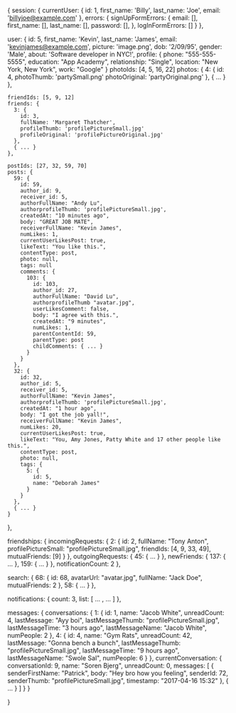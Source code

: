 {
  session: {
    currentUser: {
      id: 1,
      first_name: 'Billy',
      last_name: 'Joe',
      email: 'billyjoe@example.com'
    },
    errors: {
      signUpFormErrors: {
        email: [],
        first_name: [],
        last_name: [],
        password: [],
      },
      logInFormErrors: []
    }
  },

  user: {
    id: 5,
    first_name: 'Kevin',
    last_name: 'James',
    email: 'kevinjames@example.com',
    picture: 'image.png',
    dob: '2/09/95',
    gender: 'Male',
    about: 'Software developer in NYC!',
    profile: {
      phone: "555-555-5555",
      education: "App Academy",
      relationship: "Single",
      location: "New York, New York",
      work: "Google"
    }
    photoIds: [4, 5, 16, 22]
    photos: {
      4: {
        id: 4,
        photoThumb: 'partySmall.png'
        photoOriginal: 'partyOriginal.png'
      },
      { ... }
    },

    friendIds: [5, 9, 12]
    friends: {
      3: {
        id: 3,
        fullName: 'Margaret Thatcher',
        profileThumb: 'profilePictureSmall.jpg'
        profileOriginal: 'profilePictureOriginal.jpg'
      },
      { ... }
    },

    postIds: [27, 32, 59, 70]
    posts: {
      59: {
        id: 59,
        author_id: 9,
        receiver_id: 5,
        authorFullName: "Andy Lu",
        authorprofileThumb: 'profilePictureSmall.jpg',
        createdAt: "10 minutes ago",
        body: "GREAT JOB MATE",
        receiverFullName: "Kevin James",
        numLikes: 1,
        currentUserLikesPost: true,
        likeText: "You like this.",
        contentType: post,
        photo: null,
        tags: null
        comments: {
          103: {
            id: 103,
            author_id: 27,
            authorFullName: "David Lu",
            authorprofileThumb "avatar.jpg",
            userLikesComment: false,
            body: "I agree with this.",
            createdAt: "9 minutes",
            numLikes: 1,
            parentContentId: 59,
            parentType: post
            childComments: { ... }
          }
        }
      },
      32: {
        id: 32,
        author_id: 5,
        receiver_id: 5,
        authorFullName: "Kevin James",
        authorprofileThumb: 'profilePictureSmall.jpg',
        createdAt: "1 hour ago",
        body: "I got the job yall!",
        receiverFullName: "Kevin James",
        numLikes: 20,
        currentUserLikesPost: true,
        likeText: "You, Amy Jones, Patty White and 17 other people like this.",
        contentType: post,
        photo: null,
        tags: {
          5: {
            id: 5,
            name: "Deborah James"
          }
        }
      },
      { ... }
    }
  },


  friendships: {
    incomingRequests: {
      2: {
        id: 2,
        fullName: "Tony Anton",
        profilePictureSmall: "profilePictureSmall.jpg",
        friendIds: [4, 9, 33, 49],
        mutualFriends: [9]
      }
    },
    outgoingRequests: {
      45: { ... }
    },
    newFriends: {
      137: { ... },
      159: { ... }
    },
    notificationCount: 2
  },

  search: {
    68: {
      id: 68,
      avatarUrl: "avatar.jpg",
      fullName: "Jack Doe",
      mutualFriends: 2
    },
    58: { ... }
  },

  notifications: {
    count: 3,
    list: [
      ... ,
      ...
    ]
  },

  messages: {
    conversations: {
      1: {
        id: 1,
        name: "Jacob White",
        unreadCount: 4,
        lastMessage: "Ayy boi",
        lastMessageThumb: "profilePictureSmall.jpg",
        lastMessageTime: "3 hours ago",
        lastMessageName: "Jacob White",
        numPeople: 2
      },
      4: {
        id: 4,
        name: "Gym Rats",
        unreadCount: 42,
        lastMessage: "Gonna bench a bunch",
        lastMessageThumb: "profilePictureSmall.jpg",
        lastMessageTime: "9 hours ago",
        lastMessageName: "Swole Sal",
        numPeople: 6
      }
    },
    currentConversation: {
      conversationId: 9,
      name: "Soren Bjerg",
      unreadCount: 0,
      messages: [
        {
          senderFirstName: "Patrick",
          body: "Hey bro how you feeling",
          senderId: 72,
          senderThumb: "profilePictureSmall.jpg",
          timestamp: "2017-04-16 15:32"
        },
        { ... }
      ]
    }
  }

}
